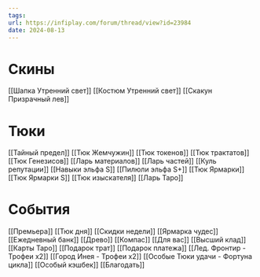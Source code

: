 ```yaml
---
tags: 
url: https://infiplay.com/forum/thread/view?id=23984
date: 2024-08-13
---
```

# Скины
[[Шапка Утренний свет]]
[[Костюм Утренний свет]]
[[Скакун Призрачный лев]]

# Тюки
[[Тайный предел]]
[[Тюк Жемчужин]]
[[Тюк токенов]]
[[Тюк трактатов]]
[[Тюк Генезисов]]
[[Ларь материалов]]
[[Ларь частей]]
[[Куль репутации]]
[[Навыки эльфа S]]
[[Пилюли эльфа S+]]
[[Тюк Ярмарки]]
[[Тюк Ярмарки S]]
[[Тюк изыскателя]]
[[Ларь Таро]]

# События
[[Премьера]]
[[Тюк дня]]
[[Скидки недели]]
[[Ярмарка чудес]]
[[Ежедневный банк]]
[[Древо]]
[[Компас]]
[[Для вас]]
[[Высший клад]]
[[Карты Таро]]
[[Подарок трат]]
[[Подарок платежа]]
[[Лед. Фронтир - Трофеи х2]]
[[Город Инея  - Трофеи х2]]
[[Особые Тюки удачи - Фортуна цикла]]
[[Особый кэшбек]]
[[Благодать]]
